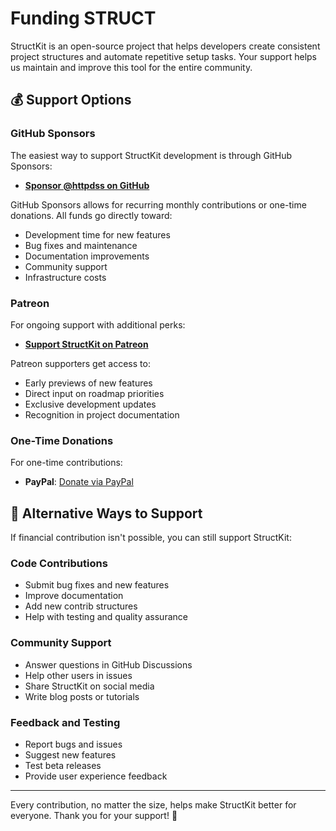 # Funding STRUCT

StructKit is an open-source project that helps developers create consistent project structures and automate repetitive setup tasks. Your support helps us maintain and improve this tool for the entire community.

## 💰 Support Options

### GitHub Sponsors

The easiest way to support StructKit development is through GitHub Sponsors:

- **[Sponsor @httpdss on GitHub](https://github.com/sponsors/httpdss)**

GitHub Sponsors allows for recurring monthly contributions or one-time donations. All funds go directly toward:

- Development time for new features
- Bug fixes and maintenance
- Documentation improvements
- Community support
- Infrastructure costs

### Patreon

For ongoing support with additional perks:

- **[Support StructKit on Patreon](https://patreon.com/structproject)**

Patreon supporters get access to:

- Early previews of new features
- Direct input on roadmap priorities
- Exclusive development updates
- Recognition in project documentation

### One-Time Donations

For one-time contributions:

- **PayPal**: [Donate via PayPal](https://paypal.me/httpdss)

## 🤝 Alternative Ways to Support

If financial contribution isn't possible, you can still support StructKit:

### Code Contributions

- Submit bug fixes and new features
- Improve documentation
- Add new contrib structures
- Help with testing and quality assurance

### Community Support

- Answer questions in GitHub Discussions
- Help other users in issues
- Share StructKit on social media
- Write blog posts or tutorials

### Feedback and Testing

- Report bugs and issues
- Suggest new features
- Test beta releases
- Provide user experience feedback

---

Every contribution, no matter the size, helps make StructKit better for everyone. Thank you for your support! 🎉
